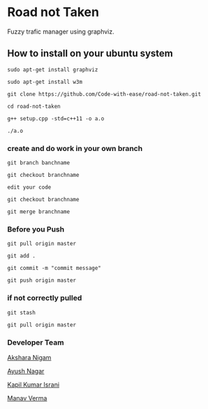 # Road not Taken
Fuzzy trafic manager using graphviz.

## How to install on your ubuntu system
```
sudo apt-get install graphviz

sudo apt-get install w3m

git clone https://github.com/Code-with-ease/road-not-taken.git

cd road-not-taken

g++ setup.cpp -std=c++11 -o a.o

./a.o
```
### create and do work in your own branch
```
git branch banchname

git checkout branchname

edit your code

git checkout branchname

git merge branchname
```
### Before you Push
```
git pull origin master

git add .

git commit -m "commit message"

git push origin master
```

### if not correctly pulled
```
git stash

git pull origin master
```

### Developer Team
[Akshara Nigam](https://github.com/aksharanigam1112)

[Ayush Nagar](https://github.com/ayushnagar123)

[Kapil Kumar Israni](https://github.com/090max)

[Manav Verma](https://github.com/vmanav)

